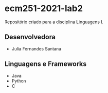# ecm251-2021-lab2
Repositório criado para a disciplina Linguagens I.

[comentario]: <> (Isso é um comentario)

## Desenvolvedora
- Julia Fernandes Santana

## Linguagens e Frameworks

- Java
- Python
- C
